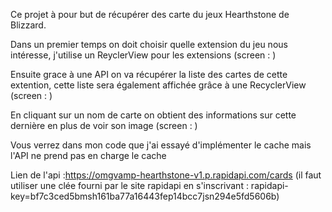 Ce projet à pour but de récupérer des carte du jeux Hearthstone de Blizzard.

Dans un premier temps on doit choisir quelle extension du jeu nous intéresse, j'utilise un ReyclerView pour les extensions
(screen : )


Ensuite grace à une API on va récupérer la liste des cartes de cette extention, cette liste sera également affichée grâce à une RecyclerView
(screen : )

En cliquant sur un nom de carte on obtient des informations sur cette dernière en plus de voir son image
(screen : )

Vous verrez dans mon code que j'ai essayé d'implémenter le cache mais l'API ne prend pas en charge le cache 

Lien de l'api :https://omgvamp-hearthstone-v1.p.rapidapi.com/cards 
(il faut utiliser une clée fourni par le site rapidapi en s'inscrivant : rapidapi-key=bf7c3ced5bmsh161ba77a16443fep14bcc7jsn294e5fd5606b)

